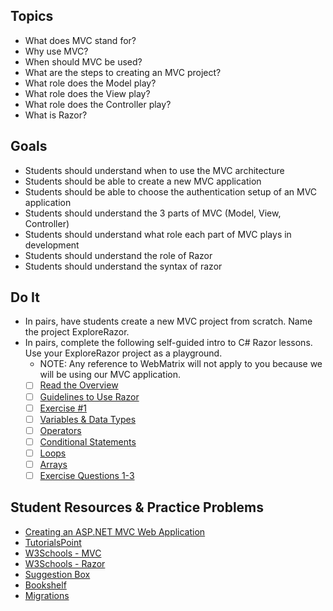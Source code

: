 ## Topics
- What does MVC stand for?
- Why use MVC?
- When should MVC be used?
- What are the steps to creating an MVC project?
- What role does the Model play?
- What role does the View play?
- What role does the Controller play?
- What is Razor?

## Goals
- Students should understand when to use the MVC architecture
- Students should be able to create a new MVC application
- Students should be able to choose the authentication setup of an MVC application
- Students should understand the 3 parts of MVC (Model, View, Controller)
- Students should understand what role each part of MVC plays in development
- Students should understand the role of Razor
- Students should understand the syntax of razor

## Do It
- In pairs, have students create a new MVC project from scratch. Name the project ExploreRazor.
- In pairs, complete the following self-guided intro to C# Razor lessons. Use your ExploreRazor project as a playground.
  - NOTE: Any reference to WebMatrix will not apply to you because we will be using our MVC application.
  - [ ] [Read the Overview](http://www.completecsharptutorial.com/razor-tutorial/)
  - [ ] [Guidelines to Use Razor](http://www.completecsharptutorial.com/razor-tutorial/guidelines-to-use-razor-syntax/)
  - [ ] [Exercise #1](http://www.completecsharptutorial.com/razor-tutorial/razor-markup-practice-question/)
  - [ ] [Variables & Data Types](http://www.completecsharptutorial.com/razor-tutorial/razor-tutorial-how-to-use-variables-and-datatypes/)
  - [ ] [Operators](http://www.completecsharptutorial.com/razor-tutorial/razor-tutorial-with-operators-programming-example/)
  - [ ] [Conditional Statements](http://www.completecsharptutorial.com/razor-tutorial/c-razor-conditional-statements/)
  - [ ] [Loops](http://www.completecsharptutorial.com/razor-tutorial/razor-loop-statements-with-programming-example/)
  - [ ] [Arrays](http://www.completecsharptutorial.com/razor-tutorial/use-array-inside-razor-syntax/)
  - [ ] [Exercise Questions 1-3](http://www.completecsharptutorial.com/razor-tutorial/c-razor-practice-questions/)

## Student Resources & Practice Problems
- [Creating an ASP.NET MVC Web Application](https://docs.google.com/presentation/d/1yqn9NZOcxetfKugCa_jkCg2vbTnDQMY14IVDMBR9mqA/edit?usp=sharing)
- [TutorialsPoint](https://www.tutorialspoint.com/asp.net_mvc/index.htm)
- [W3Schools - MVC](http://www-db.deis.unibo.it/courses/TW/DOCS/w3schools/aspnet/mvc_intro.asp.html)
- [W3Schools - Razor](http://www-db.deis.unibo.it/courses/TW/DOCS/w3schools/aspnet/razor_intro.asp.html)
- [Suggestion Box](https://docs.google.com/presentation/d/1FX787R7R9UrSFlbf6RnrRObsaqW_5yXV1TiFsycxEWY/edit#slide=id.g1101e320aa_0_153)
- [Bookshelf](https://docs.google.com/presentation/d/1C9v9Upx7NWePFbh5kO06GSQnuxdyeJwFVAWsTKHzgdw/edit#slide=id.g1373783e1c_0_19)
- [Migrations](https://docs.google.com/presentation/d/14Mf60EoUVF5ple2oUwMZKpspd2Bk8QFbJXazMCHWQcg/edit?usp=sharing)

